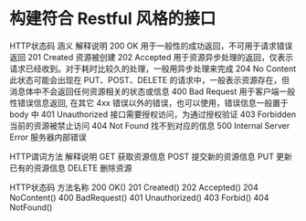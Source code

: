 ﻿
# 构建符合 Restful 风格的接口
HTTP状态码	涵义	解释说明
200	OK	用于一般性的成功返回，不可用于请求错误返回
201	Created	资源被创建
202	Accepted	用于资源异步处理的返回，仅表示请求已经收到。对于耗时比较久的处理，一般用异步处理来完成
204	No Content	此状态可能会出现在 PUT、POST、DELETE 的请求中，一般表示资源存在，但消息体中不会返回任何资源相关的状态或信息
400	Bad Request	用于客户端一般性错误信息返回, 在其它 4xx 错误以外的错误，也可以使用，错误信息一般置于 body 中
401	Unauthorized	接口需要授权访问，为通过授权验证
403	Forbidden	当前的资源被禁止访问
404	Not Found	找不到对应的信息
500	Internal Server Error	服务器内部错误


HTTP谓词方法	解释说明
GET	获取资源信息
POST	提交新的资源信息
PUT	更新已有的资源信息
DELETE	删除资源

HTTP状态码	方法名称
200	OK()
201	Created()
202	Accepted()
204	NoContent()
400	BadRequest()
401	Unauthorized()
403	Forbid()
404	NotFound()